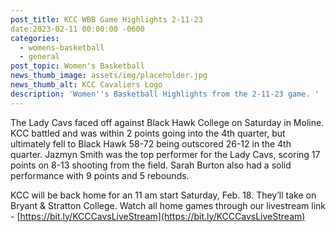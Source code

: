 ```yaml
---
post_title: KCC WBB Game Highlights 2-11-23
date:2023-02-11 00:00:00 -0600
categories:
  - womens-basketball
  - general
post_topic: Women's Basketball
news_thumb_image: assets/img/placeholder.jpg
news_thumb_alt: KCC Cavaliers Logo
description: 'Women''s Basketball Highlights from the 2-11-23 game. '
---
```

The Lady Cavs faced off against Black Hawk College on Saturday in Moline. KCC battled and was within 2 points going into the 4th quarter, but ultimately fell to Black Hawk 58-72 being outscored 26-12 in the 4th quarter. Jazmyn Smith was the top performer for the Lady Cavs, scoring 17 points on 8-13 shooting from the field. Sarah Burton also had a solid performance with 9 points and 5 rebounds.

KCC will be back home for an 11 am start Saturday, Feb. 18. They’ll take on Bryant & Stratton College. Watch all home games through our livestream link - [https://bit.ly/KCCCavsLiveStream](https://bit.ly/KCCCavsLiveStream)